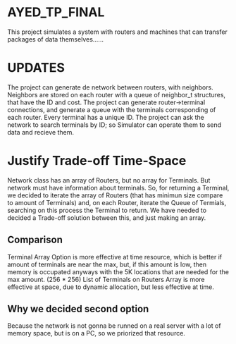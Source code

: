 # AYED_TP_FINAL

This project simulates a system with routers and machines that can transfer
packages of data themselves......

# UPDATES

The project can generate de network between routers, with neighbors. Neighbors are stored on each
router with a queue of neighbor_t structures, that have the ID and cost.
The project can generate router->terminal connections, and generate a queue with
the terminals corresponding of each router. Every terminal has a unique ID.
The project can ask the network to search terminals by ID; so Simulator can operate them
to send data and recieve them.


# Justify Trade-off Time-Space

Network class has an array of Routers, but no array for Terminals.
But network must have information about terminals. So, for returning a Terminal, we decided to iterate the array of Routers (that has minimun size compare to amount of Terminals) and, on each Router, iterate the Queue of Termials, searching on this process
the Terminal to return.
We have needed to decided a Trade-off solution between this, and just making an array.

## Comparison
  Terminal Array Option is more effective at time resource, which is better if amount of
  terminals are near the max, but, if this amount is low, then memory is occupated anyways
  with the 5K locations that are needed for the max amount. (256 * 256)
  List of Terminals on Routers Array is more effective at space, due to dynamic allocation, but less effective at time.

## Why we decided second option
  Because the network is not gonna be runned on a real server with a lot of memory space,
  but is on a PC, so we priorized that resource.


